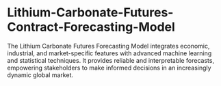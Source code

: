 # Lithium-Carbonate-Futures-Contract-Forecasting-Model

The Lithium Carbonate Futures Forecasting Model integrates economic, industrial, and market-specific features with advanced machine learning and statistical techniques. It provides reliable and interpretable forecasts, empowering stakeholders to make informed decisions in an increasingly dynamic global market.
